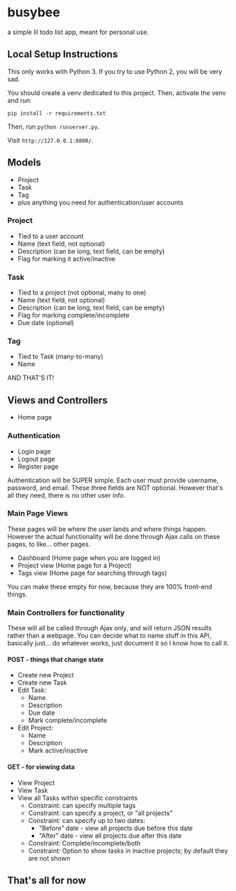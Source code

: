 # busybee

a simple lil todo list app, meant for personal use.

## Local Setup Instructions
This only works with Python 3. If you try to use Python 2, you will be very sad.

You should create a venv dedicated to this project. Then, activate the venv and run:

```
pip install -r requirements.txt
```

Then, run `python runserver.py`.

Visit `http://127.0.0.1:8000/`.


## Models

* Project
* Task
* Tag
* plus anything you need for authentication/user accounts

### Project

* Tied to a user account
* Name (text field, not optional)
* Description (can be long, text field, can be empty)
* Flag for marking it active/inactive

### Task

* Tied to a project (not optional, many to one)
* Name (text field, not optional)
* Description (can be long, text field, can be empty)
* Flag for marking complete/incomplete
* Due date (optional)

### Tag

* Tied to Task (many-to-many)
* Name

AND THAT'S IT!

## Views and Controllers

* Home page

### Authentication

* Login page
* Logout page
* Register page

Authentication will be SUPER simple. Each user must provide username, password, and email. These three fields are NOT optional. However that's all they need, there is no other user info.

### Main Page Views

These pages will be where the user lands and where things happen. However the actual functionality will be done through Ajax calls on these pages, to like... other pages.

* Dashboard (Home page when you are logged in)
* Project view (Home page for a Project)
* Tags view (Home page for searching through tags)

You can make these empty for now, because they are 100% front-end things.

### Main Controllers for functionality

These will all be called through Ajax only, and will return JSON results rather than a webpage. You can decide what to name stuff in this API, basically just... do whatever works, just document it so I know how to call it.

#### POST - things that change state

* Create new Project
* Create new Task
* Edit Task:
	- Name
	- Description
	- Due date
	- Mark complete/incomplete
* Edit Project: 
	- Name
	- Description
	- Mark active/inactive

#### GET - for viewing data

* View Project
* View Task
* View all Tasks within specific constraints
	* Constraint: can specify multiple tags
	* Constraint: can specify a project, or "all projects"
	* Constraint: can specify up to two dates: 
		* "Before" date - view all projects due before this date
		* "After" date - view all projects due after this date
	* Constraint: Complete/incomplete/both
	* Constraint: Option to show tasks in inactive projects; by default they are not shown

## That's all for now
